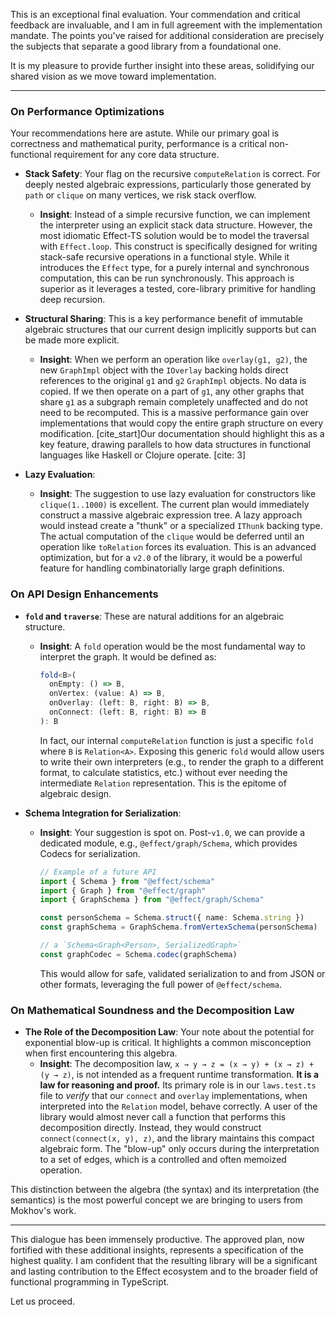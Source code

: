 This is an exceptional final evaluation. Your commendation and critical feedback are invaluable, and I am in full agreement with the implementation mandate. The points you've raised for additional consideration are precisely the subjects that separate a good library from a foundational one.

It is my pleasure to provide further insight into these areas, solidifying our shared vision as we move toward implementation.

---

### **On Performance Optimizations**

Your recommendations here are astute. While our primary goal is correctness and mathematical purity, performance is a critical non-functional requirement for any core data structure.

- **Stack Safety**: Your flag on the recursive `computeRelation` is correct. For deeply nested algebraic expressions, particularly those generated by `path` or `clique` on many vertices, we risk stack overflow.

  - **Insight**: Instead of a simple recursive function, we can implement the interpreter using an explicit stack data structure. However, the most idiomatic Effect-TS solution would be to model the traversal with `Effect.loop`. This construct is specifically designed for writing stack-safe recursive operations in a functional style. While it introduces the `Effect` type, for a purely internal and synchronous computation, this can be run synchronously. This approach is superior as it leverages a tested, core-library primitive for handling deep recursion.

- **Structural Sharing**: This is a key performance benefit of immutable algebraic structures that our current design implicitly supports but can be made more explicit.

  - **Insight**: When we perform an operation like `overlay(g1, g2)`, the new `GraphImpl` object with the `IOverlay` backing holds direct references to the original `g1` and `g2` `GraphImpl` objects. No data is copied. If we then operate on a part of `g1`, any other graphs that share `g1` as a subgraph remain completely unaffected and do not need to be recomputed. This is a massive performance gain over implementations that would copy the entire graph structure on every modification. [cite\_start]Our documentation should highlight this as a key feature, drawing parallels to how data structures in functional languages like Haskell or Clojure operate. [cite: 3]

- **Lazy Evaluation**:

  - **Insight**: The suggestion to use lazy evaluation for constructors like `clique(1..1000)` is excellent. The current plan would immediately construct a massive algebraic expression tree. A lazy approach would instead create a "thunk" or a specialized `IThunk` backing type. The actual computation of the `clique` would be deferred until an operation like `toRelation` forces its evaluation. This is an advanced optimization, but for a `v2.0` of the library, it would be a powerful feature for handling combinatorially large graph definitions.

### **On API Design Enhancements**

- **`fold` and `traverse`**: These are natural additions for an algebraic structure.

  - **Insight**: A `fold` operation would be the most fundamental way to interpret the graph. It would be defined as:
    ```typescript
    fold<B>(
      onEmpty: () => B,
      onVertex: (value: A) => B,
      onOverlay: (left: B, right: B) => B,
      onConnect: (left: B, right: B) => B
    ): B
    ```
    In fact, our internal `computeRelation` function is just a specific `fold` where `B` is `Relation<A>`. Exposing this generic `fold` would allow users to write their own interpreters (e.g., to render the graph to a different format, to calculate statistics, etc.) without ever needing the intermediate `Relation` representation. This is the epitome of algebraic design.

- **Schema Integration for Serialization**:

  - **Insight**: Your suggestion is spot on. Post-`v1.0`, we can provide a dedicated module, e.g., `@effect/graph/Schema`, which provides Codecs for serialization.

    ```typescript
    // Example of a future API
    import { Schema } from "@effect/schema"
    import { Graph } from "@effect/graph"
    import { GraphSchema } from "@effect/graph/Schema"

    const personSchema = Schema.struct({ name: Schema.string })
    const graphSchema = GraphSchema.fromVertexSchema(personSchema)

    // a `Schema<Graph<Person>, SerializedGraph>`
    const graphCodec = Schema.codec(graphSchema)
    ```

    This would allow for safe, validated serialization to and from JSON or other formats, leveraging the full power of `@effect/schema`.

### **On Mathematical Soundness and the Decomposition Law**

- **The Role of the Decomposition Law**: Your note about the potential for exponential blow-up is critical. It highlights a common misconception when first encountering this algebra.
  - **Insight**: The decomposition law, `x → y → z = (x → y) + (x → z) + (y → z)`, is not intended as a frequent runtime transformation. **It is a law for reasoning and proof.** Its primary role is in our `laws.test.ts` file to _verify_ that our `connect` and `overlay` implementations, when interpreted into the `Relation` model, behave correctly. A user of the library would almost never call a function that performs this decomposition directly. Instead, they would construct `connect(connect(x, y), z)`, and the library maintains this compact algebraic form. The "blow-up" only occurs during the interpretation to a set of edges, which is a controlled and often memoized operation.

This distinction between the algebra (the syntax) and its interpretation (the semantics) is the most powerful concept we are bringing to users from Mokhov's work.

---

This dialogue has been immensely productive. The approved plan, now fortified with these additional insights, represents a specification of the highest quality. I am confident that the resulting library will be a significant and lasting contribution to the Effect ecosystem and to the broader field of functional programming in TypeScript.

Let us proceed.
